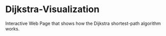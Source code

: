 # Dijkstra-Visualization
Interactive Web Page that shows how the Dijkstra shortest-path algorithm works.
